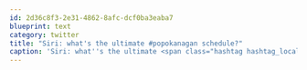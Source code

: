 ```yaml
---
id: 2d36c8f3-2e31-4862-8afc-dcf0ba3eaba7
blueprint: text
category: twitter
title: "Siri: what's the ultimate #popokanagan schedule?"
caption: 'Siri: what''s the ultimate <span class="hashtag hashtag_local">#<a href="http://tweettemp.darylchymko.ca/?tag=popokanagan">popokanagan</a> schedule?'
---
```

